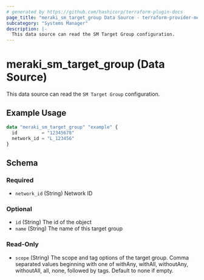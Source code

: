 ```yaml
---
# generated by https://github.com/hashicorp/terraform-plugin-docs
page_title: "meraki_sm_target_group Data Source - terraform-provider-meraki"
subcategory: "Systems Manager"
description: |-
  This data source can read the SM Target Group configuration.
---
```


# meraki_sm_target_group (Data Source)

This data source can read the `SM Target Group` configuration.

## Example Usage

```terraform
data "meraki_sm_target_group" "example" {
  id         = "12345678"
  network_id = "L_123456"
}
```

<!-- schema generated by tfplugindocs -->
## Schema

### Required

- `network_id` (String) Network ID

### Optional

- `id` (String) The id of the object
- `name` (String) The name of this target group

### Read-Only

- `scope` (String) The scope and tag options of the target group. Comma separated values beginning with one of withAny, withAll, withoutAny, withoutAll, all, none, followed by tags. Default to none if empty.

